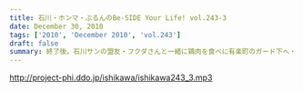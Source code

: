 ```yaml
---
title: 石川・ホンマ・ぶるんのBe-SIDE Your Life! vol.243-3
date: December 30, 2010
tags: ['2010', 'December 2010', 'vol.243']
draft: false
summary: 終了後。石川サンの盟友・フクダさんと一緒に鶏肉を食べに有楽町のガード下へ・・・。そんな暮れです。次回配信も一週間後。年を越しフツーに収録開始です。おそらく！バンド合宿はお正月にするのかな！？！？NAMAE
---
```


http://project-phi.ddo.jp/ishikawa/ishikawa243_3.mp3